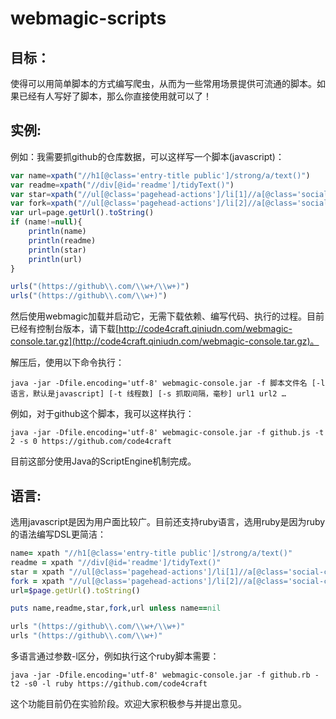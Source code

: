 webmagic-scripts
======
## 目标：
使得可以用简单脚本的方式编写爬虫，从而为一些常用场景提供可流通的脚本。如果已经有人写好了脚本，那么你直接使用就可以了！

## 实例:
例如：我需要抓github的仓库数据，可以这样写一个脚本(javascript)：

```javascript
var name=xpath("//h1[@class='entry-title public']/strong/a/text()")
var readme=xpath("//div[@id='readme']/tidyText()")
var star=xpath("//ul[@class='pagehead-actions']/li[1]//a[@class='social-count js-social-count']/text()")
var fork=xpath("//ul[@class='pagehead-actions']/li[2]//a[@class='social-count']/text()")
var url=page.getUrl().toString()
if (name!=null){
    println(name)
    println(readme)
    println(star)
    println(url)
}

urls("(https://github\\.com/\\w+/\\w+)")
urls("(https://github\\.com/\\w+)")
```

然后使用webmagic加载并启动它，无需下载依赖、编写代码、执行的过程。目前已经有控制台版本，请下载[http://code4craft.qiniudn.com/webmagic-console.tar.gz](http://code4craft.qiniudn.com/webmagic-console.tar.gz)。

解压后，使用以下命令执行：
	
	java -jar -Dfile.encoding='utf-8' webmagic-console.jar -f 脚本文件名 [-l 语言，默认是javascript] [-t 线程数] [-s 抓取间隔，毫秒] url1 url2 …

例如，对于github这个脚本，我可以这样执行：

	java -jar -Dfile.encoding='utf-8' webmagic-console.jar -f github.js -t 2 -s 0 https://github.com/code4craft

目前这部分使用Java的ScriptEngine机制完成。

## 语言:

选用javascript是因为用户面比较广。目前还支持ruby语言，选用ruby是因为ruby的语法编写DSL更简洁：

```ruby
name= xpath "//h1[@class='entry-title public']/strong/a/text()"
readme = xpath "//div[@id='readme']/tidyText()"
star = xpath "//ul[@class='pagehead-actions']/li[1]//a[@class='social-count js-social-count']/text()"
fork = xpath "//ul[@class='pagehead-actions']/li[2]//a[@class='social-count']/text()"
url=$page.getUrl().toString()

puts name,readme,star,fork,url unless name==nil

urls "(https://github\\.com/\\w+/\\w+)"
urls "(https://github\\.com/\\w+)"
```

多语言通过参数-l区分，例如执行这个ruby脚本需要：

	java -jar -Dfile.encoding='utf-8' webmagic-console.jar -f github.rb -t2 -s0 -l ruby https://github.com/code4craft

这个功能目前仍在实验阶段。欢迎大家积极参与并提出意见。